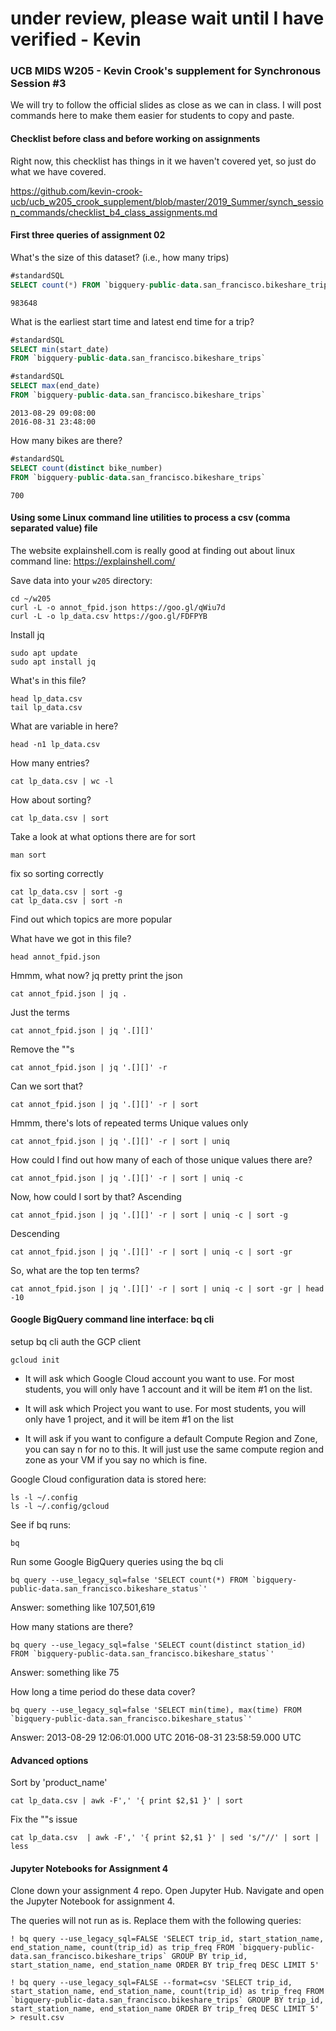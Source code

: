 # under review, please wait until I have verified - Kevin

### UCB MIDS W205 - Kevin Crook's supplement for Synchronous Session #3

We will try to follow the official slides as close as we can in class.  I will post commands here to make them easier for students to copy and paste.

#### Checklist before class and before working on assignments

Right now, this checklist has things in it we haven't covered yet, so just do what we have covered.

https://github.com/kevin-crook-ucb/ucb_w205_crook_supplement/blob/master/2019_Summer/synch_session_commands/checklist_b4_class_assignments.md

#### First three queries of assignment 02

What's the size of this dataset? (i.e., how many trips)
```sql
#standardSQL
SELECT count(*) FROM `bigquery-public-data.san_francisco.bikeshare_trips`
```
```
983648
```

What is the earliest start time and latest end time for a trip?
```sql
#standardSQL
SELECT min(start_date) 
FROM `bigquery-public-data.san_francisco.bikeshare_trips`

#standardSQL
SELECT max(end_date) 
FROM `bigquery-public-data.san_francisco.bikeshare_trips`
```
```
2013-08-29 09:08:00
2016-08-31 23:48:00
```



How many bikes are there?
```sql
#standardSQL
SELECT count(distinct bike_number)
FROM `bigquery-public-data.san_francisco.bikeshare_trips`
```
```
700
```

#### Using some Linux command line utilities to process a csv (comma separated value) file

The website explainshell.com is really good at finding out about linux command line:
https://explainshell.com/

Save data into your `w205` directory:
```
cd ~/w205
curl -L -o annot_fpid.json https://goo.gl/qWiu7d
curl -L -o lp_data.csv https://goo.gl/FDFPYB
```

Install jq
```
sudo apt update
sudo apt install jq
```

What's in this file?
```
head lp_data.csv
tail lp_data.csv
```

What are variable in here?
```
head -n1 lp_data.csv
```

How many entries?
```
cat lp_data.csv | wc -l
```

How about sorting?
```
cat lp_data.csv | sort
```

Take a look at what options there are for sort
```
man sort
```

fix so sorting correctly

```
cat lp_data.csv | sort -g
cat lp_data.csv | sort -n
```

Find out which topics are more popular

What have we got in this file?
```
head annot_fpid.json
```

Hmmm, what now? jq
pretty print the json
```
cat annot_fpid.json | jq .
```

Just the terms
```
cat annot_fpid.json | jq '.[][]'
```

Remove the ""s
```
cat annot_fpid.json | jq '.[][]' -r
```

Can we sort that?
```
cat annot_fpid.json | jq '.[][]' -r | sort 
```

Hmmm, there's lots of repeated terms
Unique values only
```
cat annot_fpid.json | jq '.[][]' -r | sort | uniq 
```

How could I find out how many of each of those unique values there are?
```
cat annot_fpid.json | jq '.[][]' -r | sort | uniq -c 
```

Now, how could I sort by that?
Ascending
```
cat annot_fpid.json | jq '.[][]' -r | sort | uniq -c | sort -g
```
Descending
```
cat annot_fpid.json | jq '.[][]' -r | sort | uniq -c | sort -gr
```

So, what are the top ten terms?
```
cat annot_fpid.json | jq '.[][]' -r | sort | uniq -c | sort -gr | head -10
```



#### Google BigQuery command line interface: bq cli

setup bq cli
auth the GCP client
```
gcloud init
```

* It will ask which Google Cloud account you want to use. For most students, you will only have 1 account and it will be item #1 on the list.  

* It will ask which Project you want to use.  For most students, you will only have 1 project, and it will be item #1 on the list

* It will ask if you want to configure a default Compute Region and Zone, you can say n for no to this.  It will just use the same compute region and zone as your VM if you say no which is fine.

Google Cloud configuration data is stored here:
```
ls -l ~/.config
ls -l ~/.config/gcloud
```

See if bq runs:
```
bq
```

Run some Google BigQuery queries using the bq cli
```
bq query --use_legacy_sql=false 'SELECT count(*) FROM `bigquery-public-data.san_francisco.bikeshare_status`'
```
Answer: something like 107,501,619


How many stations are there?
```
bq query --use_legacy_sql=false 'SELECT count(distinct station_id) FROM `bigquery-public-data.san_francisco.bikeshare_status`'
```
Answer: something like 75

How long a time period do these data cover?
```
bq query --use_legacy_sql=false 'SELECT min(time), max(time) FROM `bigquery-public-data.san_francisco.bikeshare_status`'
```
Answer:  2013-08-29 12:06:01.000 UTC  2016-08-31 23:58:59.000 UTC   

#### Advanced options 

Sort by 'product_name'
```
cat lp_data.csv | awk -F',' '{ print $2,$1 }' | sort
```

Fix the ""s issue
```
cat lp_data.csv  | awk -F',' '{ print $2,$1 }' | sed 's/"//' | sort | less
```

#### Jupyter Notebooks for Assignment 4

Clone down your assignment 4 repo.  Open Jupyter Hub.  Navigate and open the Jupyter Notebook for assignment 4.

The queries will not run as is.  Replace them with the following queries:

```
! bq query --use_legacy_sql=FALSE 'SELECT trip_id, start_station_name, end_station_name, count(trip_id) as trip_freq FROM `bigquery-public-data.san_francisco.bikeshare_trips` GROUP BY trip_id, start_station_name, end_station_name ORDER BY trip_freq DESC LIMIT 5'
```

```
! bq query --use_legacy_sql=FALSE --format=csv 'SELECT trip_id, start_station_name, end_station_name, count(trip_id) as trip_freq FROM `bigquery-public-data.san_francisco.bikeshare_trips` GROUP BY trip_id, start_station_name, end_station_name ORDER BY trip_freq DESC LIMIT 5' > result.csv
```
